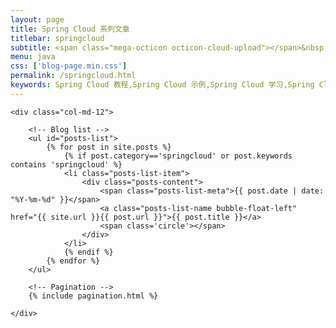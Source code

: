 ```yaml
---
layout: page
title: Spring Cloud 系列文章
titlebar: springcloud
subtitle: <span class="mega-octicon octicon-cloud-upload"></span>&nbsp;&nbsp;
menu: java
css: ['blog-page.min.css']
permalink: /springcloud.html
keywords: Spring Cloud 教程,Spring Cloud 示例,Spring Cloud 学习,Spring Cloud 资源,Spring Cloud
---
```


<div class="row">

    <div class="col-md-12">

        <!-- Blog list -->
        <ul id="posts-list">
            {% for post in site.posts %}
                {% if post.category=='springcloud' or post.keywords contains 'springcloud' %}
                <li class="posts-list-item">
                    <div class="posts-content">
                        <span class="posts-list-meta">{{ post.date | date: "%Y-%m-%d" }}</span>
                        <a class="posts-list-name bubble-float-left" href="{{ site.url }}{{ post.url }}">{{ post.title }}</a>
                        <span class='circle'></span>
                    </div>
                </li>
                {% endif %}
            {% endfor %}
        </ul>

        <!-- Pagination -->
        {% include pagination.html %}

    </div>

</div>
<script>
    $(document).ready(function(){

        // Enable bootstrap tooltip
        $("body").tooltip({ selector: '[data-toggle=tooltip]' });

    });
</script>